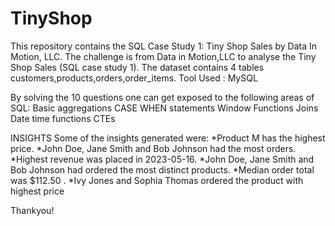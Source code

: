 # TinyShop
This repository contains the SQL Case Study 1: Tiny Shop Sales by Data In Motion, LLC.
The challenge is from Data in Motion,LLC to analyse the Tiny Shop Sales (SQL case study 1).
The dataset contains 4 tables customers,products,orders,order_items.
Tool Used : MySQL

By solving the 10 questions one can get exposed to the following areas of SQL:
Basic aggregations
CASE WHEN statements
Window Functions
Joins
Date time functions
CTEs

INSIGHTS
Some of the insights generated were:
*Product M has the highest price.
*John Doe, Jane Smith and Bob Johnson had the most orders.
*Highest revenue was placed in 2023-05-16.
*John Doe, Jane Smith and Bob Johnson had ordered the most distinct
products.
*Median order total was $112.50 .
*Ivy Jones and Sophia Thomas ordered the product with highest price

Thankyou!

